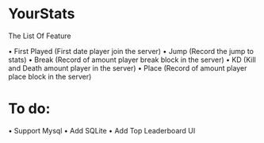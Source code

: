 # YourStats
The List Of Feature

• First Played (First date player join the server)
• Jump (Record the jump to stats)
• Break (Record of amount player break block in the server)
• KD (Kill and Death amount player in the server)
• Place (Record of amount player place block in the server)

# To do:

• Support Mysql
• Add SQLite
• Add Top Leaderboard UI
